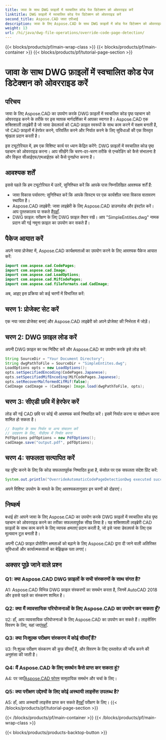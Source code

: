 ```yaml
---
title: जावा के साथ DWG फ़ाइलों में स्वचालित कोड पेज डिटेक्शन को ओवरराइड करें
linktitle: DWG फ़ाइलों में स्वचालित कोड पेज डिटेक्शन को ओवरराइड करें
second_title: Aspose.CAD जावा एपीआई
description: जावा के लिए Aspose.CAD के साथ DWG फ़ाइलों में कोड पेज डिटेक्शन को ओवरराइड करने का तरीका जानें। एन्कोडिंग को कुशलतापूर्वक संभालें और विकृत सीआईएफ/एमआईएफ को पुनर्प्राप्त करें।
weight: 13
url: /hi/java/dwg-file-operations/override-code-page-detection/
---
```


{{< blocks/products/pf/main-wrap-class >}}
{{< blocks/products/pf/main-container >}}
{{< blocks/products/pf/tutorial-page-section >}}

# जावा के साथ DWG फ़ाइलों में स्वचालित कोड पेज डिटेक्शन को ओवरराइड करें

## परिचय

जावा के लिए Aspose.CAD का उपयोग करके DWG फ़ाइलों में स्वचालित कोड पृष्ठ पहचान को ओवरराइड करने के तरीके पर इस व्यापक मार्गदर्शिका में आपका स्वागत है। Aspose.CAD एक शक्तिशाली लाइब्रेरी है जो जावा डेवलपर्स को CAD फ़ाइल स्वरूपों के साथ काम करने में सक्षम बनाती है, जो CAD फ़ाइलों में हेरफेर करने, परिवर्तित करने और निर्यात करने के लिए सुविधाओं की एक विस्तृत श्रृंखला प्रदान करती है।

इस ट्यूटोरियल में, हम एक विशिष्ट कार्य पर ध्यान केंद्रित करेंगे: DWG फ़ाइलों में स्वचालित कोड पृष्ठ पहचान को ओवरराइड करना। आप सीखेंगे कि चरण-दर-चरण तरीके से एन्कोडिंग को कैसे संभालना है और विकृत सीआईएफ/एमआईएफ को कैसे पुनर्प्राप्त करना है।

## आवश्यक शर्तें

इससे पहले कि हम ट्यूटोरियल में उतरें, सुनिश्चित करें कि आपके पास निम्नलिखित आवश्यक शर्तें हैं:

- जावा विकास पर्यावरण: सुनिश्चित करें कि आपके सिस्टम पर एक कार्यशील जावा विकास वातावरण स्थापित है।
- Aspose.CAD लाइब्रेरी: जावा लाइब्रेरी के लिए Aspose.CAD डाउनलोड और इंस्टॉल करें। आप पुस्तकालय पा सकते हैं[यहाँ](https://releases.aspose.com/cad/java/).
- DWG फ़ाइल: परीक्षण के लिए DWG फ़ाइल तैयार रखें। आप "SimpleEntities.dwg" नामक प्रदान की गई नमूना फ़ाइल का उपयोग कर सकते हैं।

## पैकेज आयात करें

अपने जावा प्रोजेक्ट में, Aspose.CAD कार्यक्षमताओं का उपयोग करने के लिए आवश्यक पैकेज आयात करें:

```java
import com.aspose.cad.CodePages;
import com.aspose.cad.Image;
import com.aspose.cad.LoadOptions;
import com.aspose.cad.MifCodePages;
import com.aspose.cad.fileformats.cad.CadImage;
```

अब, आइए इस प्रक्रिया को कई चरणों में विभाजित करें:

## चरण 1: प्रोजेक्ट सेट करें

एक नया जावा प्रोजेक्ट बनाएं और Aspose.CAD लाइब्रेरी को अपने प्रोजेक्ट की निर्भरता में जोड़ें।

## चरण 2: DWG फ़ाइल लोड करें

अपनी DWG फ़ाइल का पथ निर्दिष्ट करें और Aspose.CAD का उपयोग करके इसे लोड करें:

```java
String SourceDir = "Your Document Directory";
String dwgPathToFile = SourceDir + "SimpleEntites.dwg";
LoadOptions opts = new LoadOptions();
opts.setSpecifiedEncoding(CodePages.Japanese);
opts.setSpecifiedMifEncoding(MifCodePages.Japanese);
opts.setRecoverMalformedCifMif(false);
CadImage cadImage = (CadImage) Image.load(dwgPathToFile, opts);
```

## चरण 3: सीएडी छवि में हेरफेर करें

लोड की गई CAD छवि पर कोई भी आवश्यक कार्य निष्पादित करें। इसमें निर्यात करना या संशोधन करना शामिल हो सकता है।

```java
// कैडइमेज के साथ निर्यात या अन्य संचालन करें
// उदाहरण के लिए, पीडीएफ में निर्यात करना
PdfOptions pdfOptions = new PdfOptions();
cadImage.save("output.pdf", pdfOptions);
```

## चरण 4: सफलता सत्यापित करें

यह पुष्टि करने के लिए कि कोड सफलतापूर्वक निष्पादित हुआ है, कंसोल पर एक सफलता संदेश प्रिंट करें:

```java
System.out.println("OverrideAutomaticCodePageDetectionDwg executed successfully");
```

अपने विशिष्ट उपयोग के मामले के लिए आवश्यकतानुसार इन चरणों को दोहराएं।

## निष्कर्ष

बधाई हो! आपने जावा के लिए Aspose.CAD का उपयोग करके DWG फ़ाइलों में स्वचालित कोड पृष्ठ पहचान को ओवरराइड करने का तरीका सफलतापूर्वक सीख लिया है। यह शक्तिशाली लाइब्रेरी CAD फ़ाइलों के साथ काम करने के लिए व्यापक क्षमताएं प्रदान करती है, जो इसे जावा डेवलपर्स के लिए एक मूल्यवान टूल बनाती है।

अपनी CAD फ़ाइल प्रोसेसिंग क्षमताओं को बढ़ाने के लिए Aspose.CAD द्वारा दी जाने वाली अतिरिक्त सुविधाओं और कार्यात्मकताओं का बेझिझक पता लगाएं।

## अक्सर पूछे जाने वाले प्रश्न

### Q1: क्या Aspose.CAD DWG फ़ाइलों के सभी संस्करणों के साथ संगत है?

A1: Aspose.CAD विभिन्न DWG फ़ाइल संस्करणों का समर्थन करता है, जिनमें AutoCAD 2018 और इससे पहले का संस्करण शामिल है।

### Q2: क्या मैं व्यावसायिक परियोजनाओं के लिए Aspose.CAD का उपयोग कर सकता हूँ?

 उ2: हाँ, आप व्यावसायिक परियोजनाओं के लिए Aspose.CAD का उपयोग कर सकते हैं। लाइसेंसिंग विवरण के लिए, यहां जाएं[यहाँ](https://purchase.aspose.com/buy).

### Q3: क्या निःशुल्क परीक्षण संस्करण में कोई सीमाएँ हैं?

उ3: नि:शुल्क परीक्षण संस्करण की कुछ सीमाएँ हैं, और विवरण के लिए दस्तावेज़ की जाँच करने की अनुशंसा की जाती है।

### Q4: मैं Aspose.CAD के लिए समर्थन कैसे प्राप्त कर सकता हूं?

 A4: पर जाएँ[Aspose.CAD फोरम](https://forum.aspose.com/c/cad/19) सामुदायिक समर्थन और चर्चा के लिए।

### Q5: क्या परीक्षण उद्देश्यों के लिए कोई अस्थायी लाइसेंस उपलब्ध है?

 A5: हाँ, आप अस्थायी लाइसेंस प्राप्त कर सकते हैं[यहाँ](https://purchase.aspose.com/temporary-license/) परीक्षण के लिए।
{{< /blocks/products/pf/tutorial-page-section >}}

{{< /blocks/products/pf/main-container >}}
{{< /blocks/products/pf/main-wrap-class >}}

{{< blocks/products/products-backtop-button >}}
